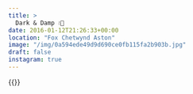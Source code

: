 ```yaml
---
title: >
  Dark & Damp 💧🐺
date: 2016-01-12T21:26:33+00:00
location: "Fox Chetwynd Aston"
image: "/img/0a594ede49d9d690ce0fb115fa2b903b.jpg"
draft: false
instagram: true
---
```


{{<photo src="/img/0a594ede49d9d690ce0fb115fa2b903b.jpg">}}
